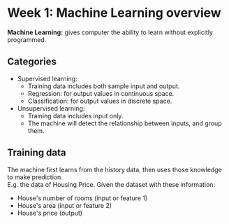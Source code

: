 # Week 1: Machine Learning overview

**Machine Learning:** gives computer the ability to learn without explicitly programmed.  

## Categories

- Supervised learning:
  - Training data includes both sample input and output.
  - Regression: for output values in continuous space.
  - Classification: for output values in discrete space.
- Unsupervised learning:
  - Training data includes input only.
  - The machine will detect the relationship between inputs, and group them.

## Training data

The machine first learns from the history data, then uses those knowledge to make
prediction.  
E.g. the data of Housing Price. Given the dataset with these information:

- House's number of rooms (input or feature 1)
- House's area (input or feature 2)
- House's price (output)
